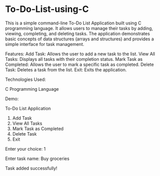 # To-Do-List-using-C

This is a simple command-line To-Do List Application built using C programming language. It allows users to manage their tasks by adding, viewing, completing, and deleting tasks. The application demonstrates basic concepts of data structures (arrays and structures) and provides a simple interface for task management.

Features:
Add Task: Allows the user to add a new task to the list.
View All Tasks: Displays all tasks with their completion status.
Mark Task as Completed: Allows the user to mark a specific task as completed.
Delete Task: Deletes a task from the list.
Exit: Exits the application.


Technologies Used:

C Programming Language


Demo:

To-Do List Application
1. Add Task
2. View All Tasks
3. Mark Task as Completed
4. Delete Task
5. Exit

Enter your choice: 1

Enter task name: Buy groceries

Task added successfully!
